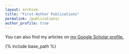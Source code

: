 ```yaml
---
layout: archive
title: "First-Author Publications"
permalink: /publications/
author_profile: true
---
```


<!--{% if author.googlescholar %} -->
  You can also find my articles on <u><a href="{{https://scholar.google.com/citations?user=3ubVhAMAAAAJ&hl=en}}">my Google Scholar profile</a>.</u>
<!--{% endif %}-->


{% include base_path %}
<!--
{% for post in site.publications reversed %}
  {% include archive-single.html %}
{% endfor %}
-->
